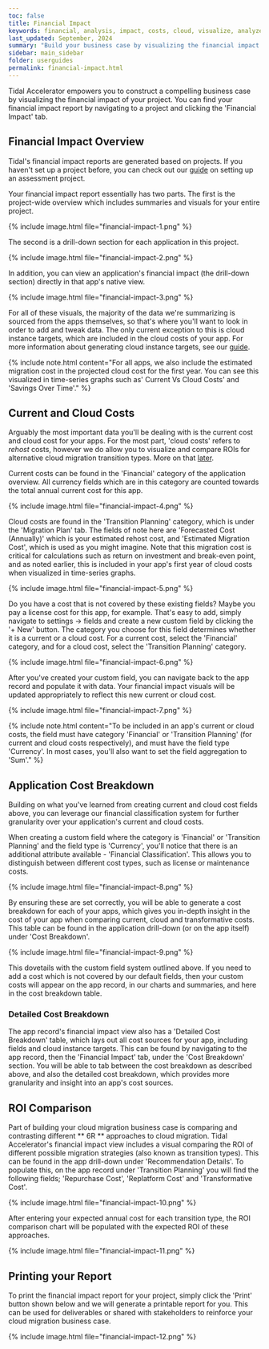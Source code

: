 ```yaml
---
toc: false
title: Financial Impact
keywords: financial, analysis, impact, costs, cloud, visualize, analyze, business, case
last_updated: September, 2024
summary: "Build your business case by visualizing the financial impact of your migration"
sidebar: main_sidebar
folder: userguides
permalink: financial-impact.html
---
```


Tidal Accelerator empowers you to construct a compelling business case by visualizing the financial impact of your project. You can find your financial impact report by navigating to a project and clicking the 'Financial Impact' tab.

## Financial Impact Overview

Tidal's financial impact reports are generated based on projects. If you haven't set up a project before, you can check out our [guide](https://guides.tidal.cloud/assessment-projects.html) on setting up an assessment project.

Your financial impact report essentially has two parts. The first is the project-wide overview which includes summaries and visuals for your entire project. 

{% include image.html file="financial-impact-1.png" %}

The second is a drill-down section for each application in this project. 

{% include image.html file="financial-impact-2.png" %}

In addition, you can view an application's financial impact (the drill-down section) directly in that app's native view.

{% include image.html file="financial-impact-3.png" %}

For all of these visuals, the majority of the data we're summarizing is sourced from the apps themselves, so that's where you'll want to look in order to add and tweak data. The only current exception to this is cloud instance targets, which are included in the cloud costs of your app. For more information about generating cloud instance targets, see our [guide](https://guides.tidal.cloud/instance-recommendation.html).

{% include note.html content="For all apps, we also include the estimated migration cost in the projected cloud cost for the first year. You can see this visualized in time-series graphs such as' Current Vs Cloud Costs' and 'Savings Over Time'." %}

## Current and Cloud Costs

Arguably the most important data you'll be dealing with is the current cost and cloud cost for your apps. For the most part, 'cloud costs' refers to _rehost_ costs, however we do allow you to visualize and compare ROIs for alternative cloud migration transition types. More on that [later](#roi-comparison). 

Current costs can be found in the 'Financial' category of the application overview. All currency fields which are in this category are counted towards the total annual current cost for this app.

{% include image.html file="financial-impact-4.png" %}

Cloud costs are found in the 'Transition Planning' category, which is under the 'Migration Plan' tab. The fields of note here are 'Forecasted Cost (Annually)' which is your estimated rehost cost, and 'Estimated Migration Cost', which is used as you might imagine. Note that this migration cost is critical for calculations such as return on investment and break-even point, and as noted earlier, this is included in your app's first year of cloud costs when visualized in time-series graphs.

{% include image.html file="financial-impact-5.png" %}

Do you have a cost that is not covered by these existing fields? Maybe you pay a license cost for this app, for example. That's easy to add, simply navigate to settings -> fields and create a new custom field by clicking the '+ New' button. The category you choose for this field determines whether it is a current or a cloud cost. For a current cost, select the 'Financial' category, and for a cloud cost, select the 'Transition Planning' category.

{% include image.html file="financial-impact-6.png" %}

After you've created your custom field, you can navigate back to the app record and populate it with data. Your financial impact visuals will be updated appropriately to reflect this new current or cloud cost.

{% include image.html file="financial-impact-7.png" %}

{% include note.html content="To be included in an app's current or cloud costs, the field must have category 'Financial' or 'Transition Planning' (for current and cloud costs respectively), and must have the field type 'Currency'. In most cases, you'll also want to set the field aggregation to 'Sum'." %}

## Application Cost Breakdown

Building on what you've learned from creating current and cloud cost fields above, you can leverage our financial classification system for further granularity over your application's current and cloud costs.

When creating a custom field where the category is 'Financial' or 'Transition Planning' and the field type is 'Currency', you'll notice that there is an additional attribute available - 'Financial Classification'. This allows you to distinguish between different cost types, such as license or maintenance costs. 

{% include image.html file="financial-impact-8.png" %}

By ensuring these are set correctly, you will be able to generate a cost breakdown for each of your apps, which gives you in-depth insight in the cost of your app when comparing current, cloud and transformative costs. This table can be found in the application drill-down (or on the app itself) under 'Cost Breakdown'.

{% include image.html file="financial-impact-9.png" %}

This dovetails with the custom field system outlined above. If you need to add a cost which is not covered by our default fields, then your custom costs will appear on the app record, in our charts and summaries, and here in the cost breakdown table.

### Detailed Cost Breakdown

The app record's financial impact view also has a 'Detailed Cost Breakdown' table, which lays out all cost sources for your app, including fields and cloud instance targets. This can be found by navigating to the app record, then the 'Financial Impact' tab, under the 'Cost Breakdown' section. You will be able to tab between the cost breakdown as described above, and also the detailed cost breakdown, which provides more granularity and insight into an app's cost sources.

## ROI Comparison

Part of building your cloud migration business case is comparing and contrasting different ** 6R ** approaches to cloud migration. Tidal Accelerator's financial impact view includes a visual comparing the ROI of different possible migration strategies (also known as transition types). This can be found in the app drill-down under 'Recommendation Details'. To populate this, on the app record under 'Transition Planning' you will find the following fields; 'Repurchase Cost', 'Replatform Cost' and 'Transformative Cost'. 

{% include image.html file="financial-impact-10.png" %}

After entering your expected annual cost for each transition type, the ROI comparison chart will be populated with the expected ROI of these approaches.

{% include image.html file="financial-impact-11.png" %}

## Printing your Report

To print the financial impact report for your project, simply click the 'Print' button shown below and we will generate a printable report for you. This can be used for deliverables or shared with stakeholders to reinforce your cloud migration business case.

{% include image.html file="financial-impact-12.png" %}